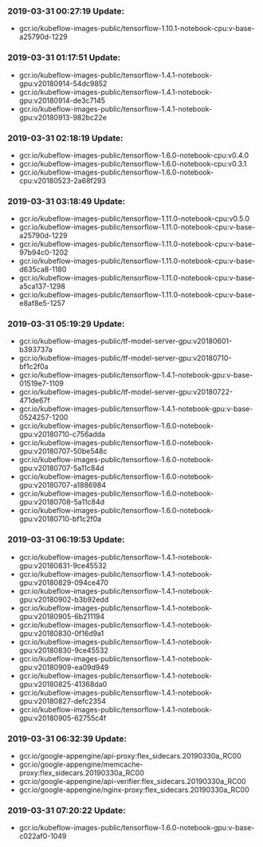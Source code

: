 ### 2019-03-31 00:27:19 Update:

- gcr.io/kubeflow-images-public/tensorflow-1.10.1-notebook-cpu:v-base-a25790d-1229
### 2019-03-31 01:17:51 Update:

- gcr.io/kubeflow-images-public/tensorflow-1.4.1-notebook-gpu:v20180914-54dc9852
- gcr.io/kubeflow-images-public/tensorflow-1.4.1-notebook-gpu:v20180914-de3c7145
- gcr.io/kubeflow-images-public/tensorflow-1.4.1-notebook-gpu:v20180913-982bc22e
### 2019-03-31 02:18:19 Update:

- gcr.io/kubeflow-images-public/tensorflow-1.6.0-notebook-cpu:v0.4.0
- gcr.io/kubeflow-images-public/tensorflow-1.6.0-notebook-cpu:v0.3.1
- gcr.io/kubeflow-images-public/tensorflow-1.6.0-notebook-cpu:v20180523-2a68f293
### 2019-03-31 03:18:49 Update:

- gcr.io/kubeflow-images-public/tensorflow-1.11.0-notebook-cpu:v0.5.0
- gcr.io/kubeflow-images-public/tensorflow-1.11.0-notebook-cpu:v-base-a25790d-1229
- gcr.io/kubeflow-images-public/tensorflow-1.11.0-notebook-cpu:v-base-97b94c0-1202
- gcr.io/kubeflow-images-public/tensorflow-1.11.0-notebook-cpu:v-base-d635ca8-1180
- gcr.io/kubeflow-images-public/tensorflow-1.11.0-notebook-cpu:v-base-a5ca137-1298
- gcr.io/kubeflow-images-public/tensorflow-1.11.0-notebook-cpu:v-base-e8af8e5-1257
### 2019-03-31 05:19:29 Update:

- gcr.io/kubeflow-images-public/tf-model-server-gpu:v20180601-b393737a
- gcr.io/kubeflow-images-public/tf-model-server-gpu:v20180710-bf1c2f0a
- gcr.io/kubeflow-images-public/tensorflow-1.4.1-notebook-gpu:v-base-01519e7-1109
- gcr.io/kubeflow-images-public/tf-model-server-gpu:v20180722-471de67f
- gcr.io/kubeflow-images-public/tensorflow-1.4.1-notebook-gpu:v-base-0524257-1200
- gcr.io/kubeflow-images-public/tensorflow-1.6.0-notebook-gpu:v20180710-c756adda
- gcr.io/kubeflow-images-public/tensorflow-1.6.0-notebook-gpu:v20180707-50be548c
- gcr.io/kubeflow-images-public/tensorflow-1.6.0-notebook-gpu:v20180707-5a11c84d
- gcr.io/kubeflow-images-public/tensorflow-1.6.0-notebook-gpu:v20180707-a1886984
- gcr.io/kubeflow-images-public/tensorflow-1.6.0-notebook-gpu:v20180708-5a11c84d
- gcr.io/kubeflow-images-public/tensorflow-1.6.0-notebook-gpu:v20180710-bf1c2f0a
### 2019-03-31 06:19:53 Update:

- gcr.io/kubeflow-images-public/tensorflow-1.4.1-notebook-gpu:v20180831-9ce45532
- gcr.io/kubeflow-images-public/tensorflow-1.4.1-notebook-gpu:v20180829-094ce470
- gcr.io/kubeflow-images-public/tensorflow-1.4.1-notebook-gpu:v20180902-b3b92edd
- gcr.io/kubeflow-images-public/tensorflow-1.4.1-notebook-gpu:v20180905-6b211194
- gcr.io/kubeflow-images-public/tensorflow-1.4.1-notebook-gpu:v20180830-0f16d9a1
- gcr.io/kubeflow-images-public/tensorflow-1.4.1-notebook-gpu:v20180830-9ce45532
- gcr.io/kubeflow-images-public/tensorflow-1.4.1-notebook-gpu:v20180909-ea09d949
- gcr.io/kubeflow-images-public/tensorflow-1.4.1-notebook-gpu:v20180825-41368da0
- gcr.io/kubeflow-images-public/tensorflow-1.4.1-notebook-gpu:v20180827-defc2354
- gcr.io/kubeflow-images-public/tensorflow-1.4.1-notebook-gpu:v20180905-62755c4f
### 2019-03-31 06:32:39 Update:

- gcr.io/google-appengine/api-proxy:flex_sidecars.20190330a_RC00
- gcr.io/google-appengine/memcache-proxy:flex_sidecars.20190330a_RC00
- gcr.io/google-appengine/api-verifier:flex_sidecars.20190330a_RC00
- gcr.io/google-appengine/nginx-proxy:flex_sidecars.20190330a_RC00
### 2019-03-31 07:20:22 Update:

- gcr.io/kubeflow-images-public/tensorflow-1.6.0-notebook-gpu:v-base-c022af0-1049
